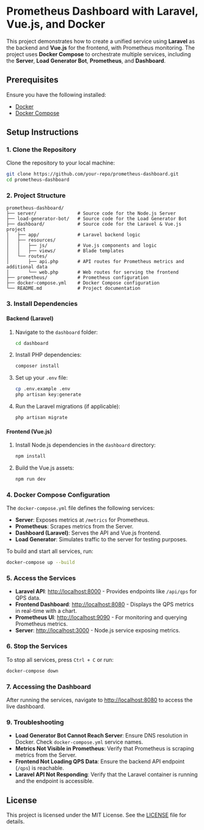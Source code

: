 
# Prometheus Dashboard with Laravel, Vue.js, and Docker

This project demonstrates how to create a unified service using **Laravel** as the backend and **Vue.js** for the frontend, with Prometheus monitoring. The project uses **Docker Compose** to orchestrate multiple services, including the **Server**, **Load Generator Bot**, **Prometheus**, and **Dashboard**.

## Prerequisites

Ensure you have the following installed:

- [Docker](https://www.docker.com/)
- [Docker Compose](https://docs.docker.com/compose/)

## Setup Instructions

### 1. Clone the Repository

Clone the repository to your local machine:

```bash
git clone https://github.com/your-repo/prometheus-dashboard.git
cd prometheus-dashboard
```

### 2. Project Structure

```plaintext
prometheus-dashboard/
├── server/               # Source code for the Node.js Server
├── load-generator-bot/   # Source code for the Load Generator Bot
├── dashboard/            # Source code for the Laravel & Vue.js project
│   ├── app/              # Laravel backend logic
│   ├── resources/
│   │   ├── js/           # Vue.js components and logic
│   │   ├── views/        # Blade templates
│   └── routes/
│       ├── api.php       # API routes for Prometheus metrics and additional data
│       └── web.php       # Web routes for serving the frontend
├── prometheus/           # Prometheus configuration
├── docker-compose.yml    # Docker Compose configuration
└── README.md             # Project documentation
```

### 3. Install Dependencies

#### Backend (Laravel)

1. Navigate to the `dashboard` folder:
   ```bash
   cd dashboard
   ```

2. Install PHP dependencies:
   ```bash
   composer install
   ```

3. Set up your `.env` file:
   ```bash
   cp .env.example .env
   php artisan key:generate
   ```

4. Run the Laravel migrations (if applicable):
   ```bash
   php artisan migrate
   ```

#### Frontend (Vue.js)

1. Install Node.js dependencies in the `dashboard` directory:
   ```bash
   npm install
   ```

2. Build the Vue.js assets:
   ```bash
   npm run dev
   ```

### 4. Docker Compose Configuration

The `docker-compose.yml` file defines the following services:

- **Server**: Exposes metrics at `/metrics` for Prometheus.
- **Prometheus**: Scrapes metrics from the Server.
- **Dashboard (Laravel)**: Serves the API and Vue.js frontend.
- **Load Generator**: Simulates traffic to the server for testing purposes.

To build and start all services, run:

```bash
docker-compose up --build
```

### 5. Access the Services

- **Laravel API**: [http://localhost:8000](http://localhost:8000) - Provides endpoints like `/api/qps` for QPS data.
- **Frontend Dashboard**: [http://localhost:8080](http://localhost:8080) - Displays the QPS metrics in real-time with a chart.
- **Prometheus UI**: [http://localhost:9090](http://localhost:9090) - For monitoring and querying Prometheus metrics.
- **Server**: [http://localhost:3000](http://localhost:3000) - Node.js service exposing metrics.

### 6. Stop the Services

To stop all services, press `Ctrl + C` or run:

```bash
docker-compose down
```

### 7. Accessing the Dashboard

After running the services, navigate to [http://localhost:8080](http://localhost:8080) to access the live dashboard.

### 9. Troubleshooting

- **Load Generator Bot Cannot Reach Server**: Ensure DNS resolution in Docker. Check `docker-compose.yml` service names.
- **Metrics Not Visible in Prometheus**: Verify that Prometheus is scraping metrics from the Server.
- **Frontend Not Loading QPS Data**: Ensure the backend API endpoint (`/qps`) is reachable.
- **Laravel API Not Responding**: Verify that the Laravel container is running and the endpoint is accessible.

## License

This project is licensed under the MIT License. See the [LICENSE](LICENSE) file for details.